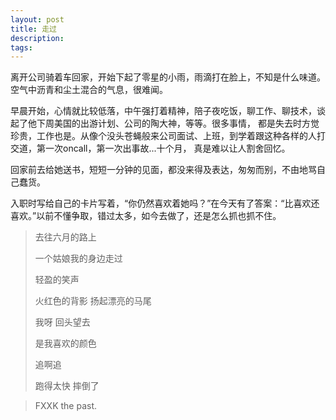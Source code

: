 ```yaml
---
layout: post
title: 走过
description: 
tags:
---
```


离开公司骑着车回家，开始下起了零星的小雨，雨滴打在脸上，不知是什么味道。空气中沥青和尘土混合的气息，很难闻。

早晨开始，心情就比较低落，中午强打着精神，陪子夜吃饭，聊工作、聊技术，谈起了他下周美国的出游计划、公司的陶大神，等等。很多事情，
都是失去时方觉珍贵，工作也是。从像个没头苍蝇般来公司面试、上班，到学着跟这种各样的人打交道，第一次oncall，第一次出事故...十个月，
真是难以让人割舍回忆。

回家前去给她送书，短短一分钟的见面，都没来得及表达，匆匆而别，不由地骂自己蠢货。

入职时写给自己的卡片写着，“你仍然喜欢着她吗？”在今天有了答案：“比喜欢还喜欢。”以前不懂争取，错过太多，如今去做了，还是怎么抓也抓不住。

> 去往六月的路上 
>
> 一个姑娘我的身边走过
>
> 轻盈的笑声
>
> 火红色的背影 扬起漂亮的马尾
> 
> 我呀 回头望去
> 
> 是我喜欢的颜色
> 
> 追啊追
>
> 跑得太快 摔倒了

> FXXK the past.
